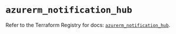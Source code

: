 # `azurerm_notification_hub`

Refer to the Terraform Registry for docs: [`azurerm_notification_hub`](https://registry.terraform.io/providers/hashicorp/azurerm/4.29.0/docs/resources/notification_hub).

